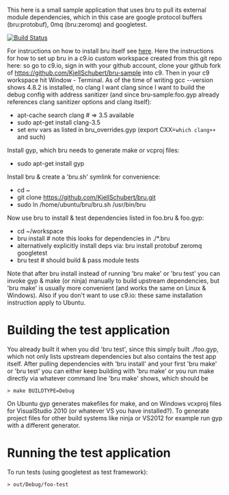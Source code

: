 This here is a small sample application that uses bru to pull its external
module dependencies, which in this case are google protocol buffers 
(bru:protobuf), 0mq (bru:zeromq) and googletest.

[![Build Status](https://travis-ci.org/KjellSchubert/bru-sample.svg?branch=master)](https://travis-ci.org/KjellSchubert/bru-sample)


For instructions on how to install bru itself see 
[here](https://github.com/KjellSchubert/bru). Here the instructions for how
to set up bru in a c9.io custom workspace created from this git repo here: so
go to c9.io, sign in with your github account, clone your github fork of
https://github.com/KjellSchubert/bru-sample into c9. Then in your c9 
workspace hit Window - Terminal. As of the time of writing gcc --version shows 
4.8.2 is installed, no clang I want clang since I want to build the debug 
config with address sanitizer (and since bru-sample:foo.gyp already references
clang sanitizer options and clang itself):

* apt-cache search clang # => 3.5 available
* sudo apt-get install clang-3.5 
* set env vars as listed in bru_overrides.gyp (export CXX=`which clang++` and such)

Install gyp, which bru needs to generate make or vcproj files:
* sudo apt-get install gyp

Install bru & create a 'bru.sh' symlink for convenience:

* cd ~
* git clone https://github.com/KjellSchubert/bru.git
* sudo ln /home/ubuntu/bru/bru.sh /usr/bin/bru

Now use bru to install & test dependencies listed in foo.bru & foo.gyp:

* cd ~/workspace
* bru install  # note this looks for dependencies in ./*.bru
* alternatively explicitly install deps via: bru install protobuf zeromq googletest
* bru test # should build & pass module tests

Note that after bru install instead of running 'bru make' or 'bru test' you
can invoke gyp & make (or ninja) manually to build upstream dependencies, but
'bru make' is usually more convenient (and works the same on Linux & Windows).
Also if you don't want to use c9.io: these same installation instruction apply
to Ubuntu.

Building the test application
===

You already built it when you did 'bru test', since this simply built ./foo.gyp,
which not only lists upstream dependencies but also contains the test app itself.
After pulling dependencies with 'bru install' and your first 'bru make' or
'bru test' you can either keep building with 'bru make' or you run make directly
via whatever command line 'bru make' shows, which should be

    > make BUILDTYPE=Debug

On Ubuntu gyp generates makefiles for make, and on Windows vcxproj files for 
VisualStudio 2010 (or whatever VS you have installed?). To generate project files 
for other build systems like ninja or VS2012 for example run gyp with a different 
generator.

Running the test application
===

To run tests (using googletest as test framework):

    > out/Debug/foo-test
